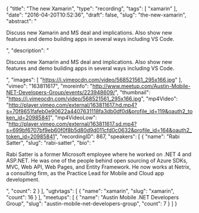 {
  "title": "The new Xamarin",
  "type": "recording",
  "tags": [
    "xamarin"
  ],
  "date": "2016-04-20T10:52:36",
  "draft": false,
  "slug": "the-new-xamarin",
  "abstract": "<p>Discuss new Xamarin and MS deal and implications. Also show new features and demo building apps in several ways including VS Code.</p>",
  "description": "<p>Discuss new Xamarin and MS deal and implications. Also show new features and demo building apps in several ways including VS Code.</p>",
  "images": [
    "https://i.vimeocdn.com/video/568521561_295x166.jpg"
  ],
  "vimeo": "163811617",
  "moreinfo": "http://www.meetup.com/Austin-Mobile-NET-Developers-Group/events/223948609/",
  "thumbnail": "https://i.vimeocdn.com/video/568521561_295x166.jpg",
  "mp4Video": "http://player.vimeo.com/external/163811617.hd.mp4?s=70f8651fafeb0e90622a4407631118fa3db0df0d&profile_id=119&oauth2_token_id=20985841",
  "mp4VideoLow": "http://player.vimeo.com/external/163811617.sd.mp4?s=699bf6707bf9eb60f0f8b5d80d9d011cfd0c0632&profile_id=164&oauth2_token_id=20985841",
  "recordingID": 867,
  "speakers": [
    {
      "name": "Rabi Satter",
      "slug": "rabi-satter",
      "bio": "<p>Rabi Satter is a former Microsoft employee where he worked on .NET 4 and ASP.NET. He was one of the people behind open sourcing of Azure SDKs, MVC, Web API, Web Pages, and Entity Framework. He now works at Netrix, a consulting firm, as the Practice Lead for Mobile and Cloud app development.</p>",
      "count": 2
    }
  ],
  "ugtvtags": [
    {
      "name": "xamarin",
      "slug": "xamarin",
      "count": 16
    }
  ],
  "meetups": [
    {
      "name": "Austin Mobile .NET Developers Group",
      "slug": "austin-mobile-net-developers-group",
      "count": 7
    }
  ]
}